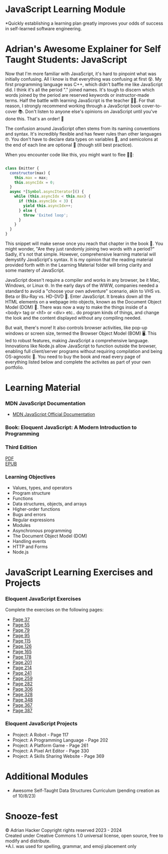 # JavaScript Learning Module

*Quickly establishing a learning plan greatly improves your odds of success in self-learned software engineering.

# Adrian's Awesome Explainer for Self Taught Students:  JavaScript

Now that I'm more familiar with JavaScript, it's hard to pinpoint what was initially confusing. All I know is that everything was confusing at first 😵. My first programming language was C++, which didn't baffle me like JavaScript did. I think it's all the period "." joined names. It's tough to discern which words joined by the period are reserved keywords or instructor-made terms. Half the battle with learning JavaScript is the teacher 👩‍🏫. For that reason, I strongly recommend working through a JavaScript book cover-to-cover 📚. Don't listen to anyone else's opinions on JavaScript until you've done this. That's an order! 📣

The confusion around JavaScript often stems from its naming conventions and syntax. It's incredibly flexible and has fewer rules than other languages 🤓. You don't have to declare data types on variables 🤯, and semicolons at the end of each line are optional 🤯 (though still best practice).

When you encounter code like this, you might want to flee 🏃‍♀️:

```javascript

class Emitter {
  constructor(max) {
    this.max = max;
    this.asyncIdx = 0;
  }
  async *[Symbol.asyncIterator]() {
    while (this.asyncIdx < this.max) {
      if (this.asyncIdx < 3) {
        yield this.asyncIdx++;
      } else {
        throw 'Exited loop';
      }  
    }
  }
}
```

This snippet will make sense once you reach that chapter in the book 📖. You might wonder, "Are they just randomly joining two words with a period?" Sadly, it's not that simple. However, comprehensive learning material will demystify JavaScript's syntax.  It is my opinion that the reading material provided forth with in the Learning Material folder will bring clarity and some mastery of JavaScript.

JavaScript doesn't require a compiler and works in any browser, be it Mac, Windows, or Linux 🌐. In the early days of the WWW, companies needed a standard to avoid a "choose your own adventure" scenario, akin to VHS vs. Beta or Blu-Ray vs. HD-DVD 📼. Enter JavaScript. It breaks down all the HTML elements on a webpage into objects, known as the Document Object Model (DOM) 📄.  There was now a way to make the things inside of a \<body> tag or \<h1> or \<div> etc.. do program kinds of things, and change the look and the content displayed without any compiling needed.

But wait, there's more! It also controls browser activities, like pop-up windows or screen size, termed the Browser Object Model (BOM) 🖥️. This led to robust features, making JavaScript a comprehensive language. Innovations like Node.js allow JavaScript to function outside the browser, enabling full client/server programs without requiring compilation and being OS-agnostic 🌟.  You need to buy the book and read every page of everything listed below and complete the activites as part of your own portfolio.

# Learning Material
 
 ### MDN JavaScript Documentation

 - [MDN JavaScript Official Documentation](https://developer.mozilla.org/en-US/docs/Web/JavaScript)
 
 ### Book: Eloquent JavaScript: A Modern Introduction to Programming
 ### Third Edition<br>
[PDF](Books/Eloquent_JavaScript.pdf)<br>
[EPUB](Books/Eloquent_JavaScript.epub)<br>

### Learning Objectives

- Values, types, and operators
- Program structure
- Functions
- Data structures, objects, and arrays
- Higher-order functions
- Bugs and errors
- Regular expressions
- Modules
- Asynchronous programming
- The Document Object Model (DOM)
- Handling events
- HTTP and Forms
- Node.js


# JavaScript Learning Exercises and Projects
### Eloquent JavaScript Exercises
Complete the exercises on the following pages:
- [Page 37](Exercises/Page_37.md)
- [Page 55](Exercises/Page_55.md)
- [Page 79](Exercises/Page_79.md)
- [Page 95](Exercises/Page_95.md)
- [Page 115](Exercises/Page_115.md)
- [Page 126](Exercises/Page_126.md)
- [Page 165](Exercises/Page_165.md)
- [Page 178](Exercises/Page_178.md)
- [Page 201](Exercises/Page_201.md)
- [Page 214](Exercises/Page_214.md)
- [Page 241](Exercises/Page_241.md)
- [Page 259](Exercises/Page_259.md)
- [Page 282](Exercises/Page_282.md)
- [Page 306](Exercises/Page_306.md)
- [Page 328](Exercises/Page_328.md)
- [Page 348](Exercises/Page_348.md)
- [Page 367](Exercises/Page_367.md)
- [Page 387](Exercises/Page_387.md)


### Eloquent JavaScript Projects 

- Project: A Robot - Page 117
- Project: A Programming Language - Page 202
- Project: A Platform Game - Page 261
- Project: A Pixel Art Editor - Page 330
- Project: A Skills Sharing Website - Page 369


# Additional Modules

 - Awesome Self-Taught Data Structures Curriculum (pending creation as of 10/8/23)



# Snooze-fest

©️ Adrian Hacker Copyright rights reserved 2023 - 2024<br>
Created under Creative Commons 1.0 universal license, open source, free to modify and distribute.<br>
*A.I. was used for spelling, grammar, and emoji placement only

